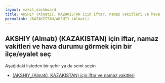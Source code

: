 ```yaml
---
layout: vakit_dashboard
title: AKSHIY (Almatı), KAZAKISTAN için iftar, namaz vakitleri ve hava durumu - ilçe/eyalet seç
permalink: /KAZAKISTAN/AKSHIY (Almatı)
---
```


## AKSHIY (Almatı) (KAZAKISTAN) için iftar, namaz vakitleri ve hava durumu  görmek için bir ilçe/eyalet seç

Aşağıdaki listeden bir şehir ya da semt seçin

* [ (AKSHIY_(Almatı), KAZAKISTAN) için iftar ve namaz vakitleri](/KAZAKISTAN/AKSHIY_(Almatı)/)

<script type="text/javascript">
  var GLOBAL_COUNTRY = 'KAZAKISTAN';
  var GLOBAL_CITY = 'AKSHIY (Almatı)';
  var GLOBAL_STATE = 'AKSHIY (Almatı)';
</script>
